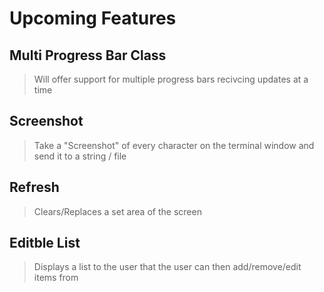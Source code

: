 # Upcoming Features <!-- {docsify-ignore} -->

## Multi Progress Bar Class
> Will offer support for multiple progress bars recivcing updates at a time

## Screenshot
> Take a "Screenshot" of every character on the terminal window and send it to a string / file

## Refresh 
> Clears/Replaces a set area of the screen

## Editble List
> Displays a list to the user that the user can then add/remove/edit items from
